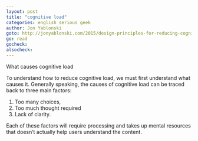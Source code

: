 ```yaml
---
layout: post
title: "cognitive load"
categories: english serious geek
author: Jon Yablonski
goto: http://jonyablonski.com/2015/design-principles-for-reducing-cognitive-load?ref=speak.junglestar.org
go: read
gocheck:
alsocheck:
---
```

What causes cognitive load

To understand how to reduce cognitive load, we must first understand what causes it. Generally speaking, the causes of cognitive load can be traced back to three main factors:

1. Too many choices,
2. Too much thought required
3. Lack of clarity.

Each of these factors will require processing and takes up mental resources that doesn’t actually help users understand the content.

